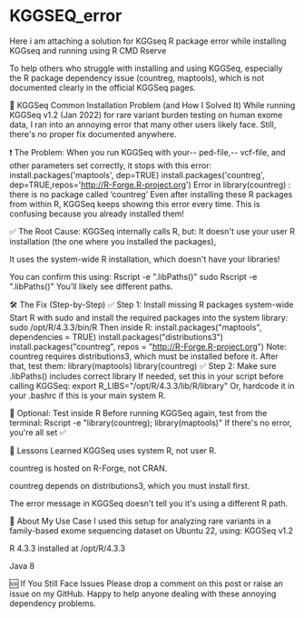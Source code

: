 # KGGSEQ_error
Here i am attaching a solution for KGGseq R package error while installing KGGseq and running using R CMD Rserve 


To help others who struggle with installing and using KGGSeq, especially the R package dependency issue (countreg, maptools), which is not documented clearly in the official KGGSeq pages.

🚨 KGGSeq Common Installation Problem (and How I Solved It)
While running KGGSeq v1.2 (Jan 2022) for rare variant burden testing on human exome data, I ran into an annoying error that many other users likely face. Still, there's no proper fix documented anywhere.

❗ The Problem:
When you run KGGSeq with your-- ped-file,-- vcf-file, and other parameters set correctly, it stops with this error:
install.packages('maptools', dep=TRUE)
install.packages('countreg', dep=TRUE,repos='http://R-Forge.R-project.org')
Error in library(countreg) : there is no package called ‘countreg’
Even after installing these R packages from within R, KGGSeq keeps showing this error every time. This is confusing because you already installed them!

✅ The Root Cause:
KGGSeq internally calls R, but:
It doesn't use your user R installation (the one where you installed the packages),


It uses the system-wide R installation, which doesn't have your libraries!


You can confirm this using:
Rscript -e ".libPaths()"
sudo Rscript -e ".libPaths()"
You’ll likely see different paths.

🛠️ The Fix (Step-by-Step)
✅ Step 1: Install missing R packages system-wide
Start R with sudo and install the required packages into the system library:
sudo /opt/R/4.3.3/bin/R
Then inside R:
install.packages("maptools", dependencies = TRUE)
install.packages("distributions3")
install.packages("countreg", repos = "http://R-Forge.R-project.org")
Note: countreg requires distributions3, which must be installed before it.
After that, test them:
library(maptools)
library(countreg)
✅ Step 2: Make sure .libPaths() includes correct library
If needed, set this in your script before calling KGGSeq:
export R_LIBS="/opt/R/4.3.3/lib/R/library"
Or, hardcode it in your .bashrc if this is your main system R.

📌 Optional: Test inside R
Before running KGGSeq again, test from the terminal:
Rscript -e "library(countreg); library(maptools)"
If there's no error, you're all set ✅

🧠 Lessons Learned
KGGSeq uses system R, not user R.


countreg is hosted on R-Forge, not CRAN.


countreg depends on distributions3, which you must install first.


The error message in KGGSeq doesn't tell you it's using a different R path.



🧬 About My Use Case
I used this setup for analyzing rare variants in a family-based exome sequencing dataset on Ubuntu 22, using:
KGGSeq v1.2


R 4.3.3 installed at /opt/R/4.3.3


Java 8




🆘 If You Still Face Issues
Please drop a comment on this post or raise an issue on my GitHub. Happy to help anyone dealing with these annoying dependency problems.

